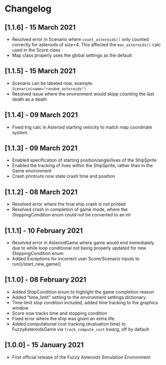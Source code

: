 # Changelog

## [1.1.6] - 15 March 2021

- Resolved error in Scenario where ``count_asteroids()`` only counted correctly for 
  asteroids of size=4. This affected the ``max_asteroids()`` calc used in the Score class
- Map class properly uses the global settings as the default

## [1.1.5] - 15 March 2021

- Scenario can be labeled now, example: ``Scenario(name="random_asteroids")``
- Resolved issue where the environment would skipp counting the last death as a death

## [1.1.4] - 09 March 2021

- Fixed trig calc in Asteroid starting velocity to match map coordinate system.

## [1.1.3] - 09 March 2021

- Enabled specification of starting position/angle/lives of the ShipSprite
- Enabled the tracking of lives within the ShipSprite, rather than in the Game environment
- Crash printouts now state crash time and position

## [1.1.2] - 08 March 2021

- Resolved error where the final ship crash is not printed
- Resolved crash in completion of game mode, where the StoppingCondition enum
  could not be converted to an int

## [1.1.1] - 10 February 2021

- Resolved error in AsteroidGame where game would end immediately due to while loop conditional
  not being properly updated for new StoppingCondition enum
- Added Exceptions for incorrect user Score/Scenario inputs to run()/start_new_game()

## [1.1.0] - 08 February 2021

- Added StopCondition enum to highlight the game completion reason
- Added "time_limit" setting to the environment settings dictionary
- Time limit stop condition included, added time tracking to the graphics window
- Score now tracks time and stopping condition
- Fixed error where the ship was given an extra life. 
- Added computational cost tracking (evaluation time) to FuzzyAsteroidsGame via ``track_compute_cost`` kwarg, off by default

## [1.0.0] - 15 January 2021

- First official release of the Fuzzy Asteroids Simulation Environment


